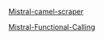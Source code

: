[Mistral-camel-scraper](https://github.com/mistralai/cookbook/blob/main/third_party/CAMEL_AI/camel_roleplaying_scraper.ipynb)

[Mistral-Functional-Calling](https://www.kaggle.com/code/ashishkumarak/function-calling-using-mistral-7b)
